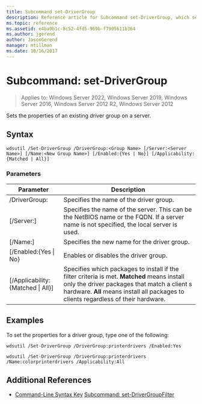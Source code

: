 ```yaml
---
title: Subcommand set-DriverGroup
description: Reference article for Subcommand set-DriverGroup, which sets the properties of an existing driver group on a server.
ms.topic: reference
ms.assetid: e4ba9b1c-8c52-4fd5-969b-f7905611b364
ms.author: jgerend
author: JasonGerend
manager: mtillman
ms.date: 10/16/2017
---
```

# Subcommand: set-DriverGroup

>Applies to: Windows Server 2022, Windows Server 2019, Windows Server 2016, Windows Server 2012 R2, Windows Server 2012

Sets the properties of an existing driver group on a server.

## Syntax
```
wdsutil /Set-DriverGroup /DriverGroup:<Group Name> [/Server:<Server Name>] [/Name:<New Group Name>] [/Enabled:{Yes | No}] [/Applicability:{Matched | All}]
```
### Parameters
|Parameter|Description|
|-------|--------|
|/DriverGroup:<Group Name>|Specifies the name of the driver group.|
|[/Server:<Server name>]|Specifies the name of the server. This can be the NetBIOS name or the FQDN. If a server name is not specified, the local server is used.|
|[/Name:<New Group Name>]|Specifies the new name for the driver group.|
|[/Enabled:{Yes &#124; No}|Enables or disables the driver group.|
|[/Applicability:{Matched &#124; All}]|Specifies which packages to install if the filter criteria is met. **Matched** means install only the driver packages that match a client s hardware. **All** means install all packages to clients regardless of their hardware.|
## Examples
To set the properties for a driver group, type one of the following:
```
wdsutil /Set-DriverGroup /DriverGroup:printerdrivers /Enabled:Yes
```
```
wdsutil /Set-DriverGroup /DriverGroup:printerdrivers /Name:colorprinterdrivers /Applicability:All
```
## Additional References
- [Command-Line Syntax Key](command-line-syntax-key.md)
[Subcommand: set-DriverGroupFilter](./wdsutil-set-drivergroupfilter.md)

